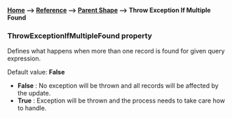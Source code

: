 __[Home](/) --> [Reference](/ref) -->  [Parent Shape](javascript:history.back()) --> Throw Exception If Multiple Found__

### ThrowExceptionIfMultipleFound property 

Defines what happens when more than one record is found for given query expression.

Default value: **False**
- **False** : No exception will be thrown and all records will be affected by the update. 
- **True** : Exception will be thrown and the process needs to take care how to handle.
